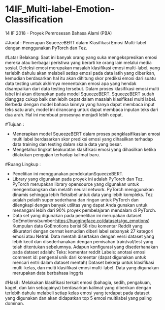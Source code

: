 # 14IF_Multi-label-Emotion-Classification
14 IF 2018 - Proyek Pemrosesan Bahasa Alami (PBA) 

#Judul : Penerapan SqueezeBERT dalam Klasifikasi Emosi Multi-label dengan menggunakan PyTorch dan Tez.

#Latar Belakang: 
Saat ini banyak orang yang suka mengekspresikan emosi mereka atau berbagai peristiwa yang berarti ke orang lain melalui media sosial.
Deteksi emosi merupakan masalah klasifikasi emosi multi-label, yang terlebih dahulu akan melabeli setiap emosi pada data latih yang diberikan, kemudian berdasarkan hal
itu akan dihitung skor prediksi emosi dari suatu data testing untuk akhirnya menentukan emosi apa yang hendak disampaikan dari data testing tersebut.
Dalam proses klasifikasi emosi multi label ini akan diterapkan pada model SqueezeBERT. SqueezeBERT sudah dianggap cukup baik dan lebih cepat dalam masalah klasifikasi
multi label. Berbeda dengan model bahasa lainnya yang hanya dapat membaca input teks satu arah, model ini dirancang untuk dapat membaca inputan teks dari dua arah.
Hal ini membuat prosesnya menjadi lebih cepat.

#Tujuan :
* Menerapkan model SqueezeBERT dalam proses pengklasifikasian emosi multi label berdasarkan skor prediksi emosi yang dihasilkan terhadap data training 
dan testing dalam skala data yang besar.
* Mengetahui tingkat keakuratan klasifikasi emosi yang dihasilkan ketika dilakukan pengujian terhadap kalimat baru.

#Ruang Lingkup :
* Penelitian ini menggunakan pendekatanSqueezeBERT.
* Library yang digunakan pada proyek ini adalah PyTorch dan Tez.  PyTorch merupakan library opensource yang digunakan untuk mengembangkan dan melatih neural network.  PyTorch menggunakan dinamis sehingga lebih fleksibel untuk data yang lebih kompleks.  Tez adalah pelatih super sederhana dan ringan untuk PyTorch dan dilengkapi dengan banyak utilitas yang dapat Anda gunakan untuk menangani lebih dari 90% proyek pembelajaran mendalam di PyTorch. 
* Data set yang digunakan pada penelitian ini merupakan dataset GoEmotions(sumber:https://huggingface.co/datasets/go_emotions)
Kumpulan data GoEmotions berisi 58 ribu komentar Reddit yang dikuratori dengan cermat  kemudian diberi label sebanyak 27 kategori emosi atau Netral.  Data mentah disertakan dengan versi dataset yang lebih kecil dan disederhanakan dengan pemisahan train/val/test yang telah ditentukan sebelumnya.  Adapun konfigurasi yang disederhanakan pada dataset adalah: Teks: komentar reddit Labels: anotasi emosi comment id: pengenal unik dari komentar (dapat digunakan untuk mencari entri dalam dataset mentah) Dataset bekerja untuk klasifikasi multi-kelas, dan multi klasifikasi emosi multi-label.  Data yang digunakan merupakan data berbahasa inggris

#Hasil :
Melakukan klasifikasi terkait emosi (bahagia, sedih, pengakuan, kaget, dan lain sebagainya) berdasarkan kalimat
yang diberikan dengan terlebih dahulu melabeli setiap kelas emosi yang terdapat pada dataset yang digunakan dan akan didapatkan top 5 emosi multilabel yang paling dominan.

